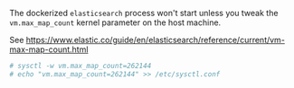 The dockerized `elasticsearch` process won't start unless you tweak
the `vm.max_map_count` kernel parameter on the host machine.

See https://www.elastic.co/guide/en/elasticsearch/reference/current/vm-max-map-count.html

```bash
# sysctl -w vm.max_map_count=262144
# echo "vm.max_map_count=262144" >> /etc/sysctl.conf
```
